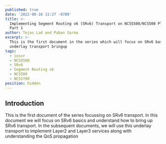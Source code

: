 ```yaml
---
published: true
date: '2022-08-16 11:27 -0700'
title: >-
  Implementing Segment Routing v6 (SRv6) Transport on NCS5500/NCS500 Platforms -
  Part 1
author: Tejas Lad and Paban Sarma
excerpt: >-
  This is the first document in the series which will focus on SRv6 basics and
  underlay transport bringup
tags:
  - iosxr
  - NCS5500
  - SRv6
  - Segment Routing v6
  - NCS500
  - NCS5700
position: hidden
---
```

## Introduction

This is the first document of the series focussing on SRv6 transport. In this document we will focus on SRv6 basics and understand how to bring up SRv6 transport. In the subsequent documents, we will use this underlay transport to implement Layer2 and Layer3 services along with understanding the QoS propagation
